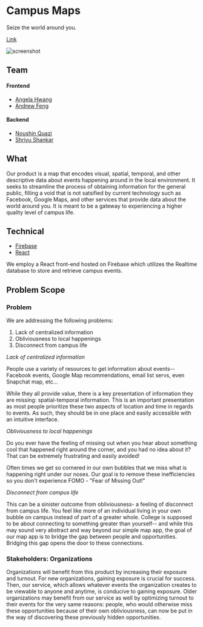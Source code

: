 # Campus Maps

Seize the world around you.

[Link](https://campus-maps-4301c.firebaseapp.com/)

![screenshot](https://user-images.githubusercontent.com/6625384/45606639-5e580200-ba0c-11e8-82a5-48ce68d4bc53.png)

## Team

#### Frontend

* [Angela Hwang](https://github.com/hwangange)
* [Andrew Feng](https://github.com/asfeng6)

#### Backend

* [Noushin Quazi](https://github.com/noushinquazi)
* [Shrivu Shankar](https://github.com/sshh12)

## What 

Our product is a map that encodes visual, spatial, temporal, and other descriptive data about events happening around in the local environment. It seeks to streamline the process of obtaining information for the general public, filling a void that is not satsified by current technology such as Facebook, Google Maps, and other services that provide data about the world around you. It is meant to be a gateway to experiencing a higher quality level of campus life.

## Technical

* [Firebase](https://firebase.google.com/)
* [React](https://reactjs.org/)

We employ a React front-end hosted on Firebase which utilizes the Realtime database to store and retrieve campus events.

## Problem Scope

### Problem

We are addressing the following problems:

1. Lack of centralized information
2. Obliviousness to local happenings
3. Disconnect from campus life

*Lack of centralized information*

People use a variety of resources to get information about events-- Facebook events, Google Map recommendations, email list servs, even Snapchat map, etc...

While they all provide value, there is a key presentation of information they are missing: spatial-temporal information. This is an important presentation as most people prioritize these two aspects of location and time in regards to events. As such, they should be in one place and easily accessible with an intuitive interface.

*Obliviousness to local happenings*

Do you ever have the feeling of missing out when you hear about something cool that happened right around the corner, and you had no idea about it? That can be extremely frustrating and easily avoided!

Often times we get so cornered in our own bubbles that we miss what is happening right under our noses. Our goal is to remove these inefficiencies so you don't experience FOMO - "Fear of Missing Out!"

*Disconnect from campus life*

This can be a sinister outcome from obliviousness- a feeling of disconnect from campus life. You feel like more of an individual living in your own bubble on campus instead of part of a greater whole. College is supposed to be about connecting to something greater than yourself-- and while this may sound very abstract and way beyond our simple map app, the goal of our map app is to bridge the gap between people and opportunities. Bridging this gap opens the door to these connections.

### Stakeholders: Organizations

Organizations will benefit from this product by increasing their exposure and turnout. For new organizations, gaining exposure is crucial for success. Then, our service, which allows whatever events the organization creates to be viewable to anyone and anytime, is conducive to gaining exposure. Older organizations may benefit from our service as well by optimizing turnout to their events for the very same reasons: people, who would otherwise miss these opportunities because of their own obliviousness, can now be put in the way of discovering these previously hidden opportunities. 
